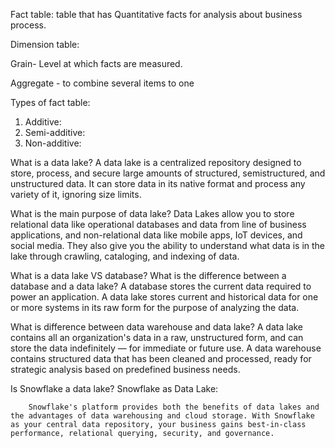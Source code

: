 Fact table:
     table that has Quantitative facts for analysis about business process.

Dimension table:


Grain- Level at which facts are measured.

Aggregate - to combine several items to one


Types of fact table:
 1. Additive:
 2. Semi-additive:
 3. Non-additive:


What is a data lake?
    A data lake is a centralized repository designed to store, process, and secure large amounts of structured, semistructured, and unstructured data. It can store data in its native format and process any variety of it, ignoring size limits.

What is the main purpose of data lake?
    Data Lakes allow you to store relational data like operational databases and data from line of business applications, and non-relational data like mobile apps, IoT devices, and social media. They also give you the ability to understand what data is in the lake through crawling, cataloging, and indexing of data.

What is a data lake VS database?
    What is the difference between a database and a data lake? A database stores the current data required to power an application. A data lake stores current and historical data for one or more systems in its raw form for the purpose of analyzing the data.

What is difference between data warehouse and data lake?
    A data lake contains all an organization's data in a raw, unstructured form, and can store the data indefinitely — for immediate or future use. A data warehouse contains structured data that has been cleaned and processed, ready for strategic analysis based on predefined business needs.


Is Snowflake a data lake?
    Snowflake as Data Lake:

        Snowflake's platform provides both the benefits of data lakes and the advantages of data warehousing and cloud storage. With Snowflake as your central data repository, your business gains best-in-class performance, relational querying, security, and governance.